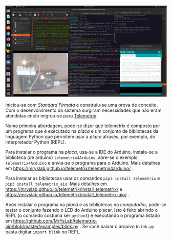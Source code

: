 ![](./Captura%20de%20tela%20de%202023-10-27%2014-54-28.png)


Iniciou-se com *Standard Firmata* e construiu-se uma prova de conceito. Com o desenvolvimento do sistema surgiram necessidades que não eram atendidas então migrou-se para [Telemetrix](https://mryslab.github.io/telemetrix/).

Numa primeira abordagem, pode-se dizer que telemetrix é composto por um programa que é executado na *placa* e um conjunto de bibliotecas da linguagem Python que permitem usar a *placa* através, por exemplo, do interpretador Python (REPL).

Para instalar o programa na *placa*, usa-se a IDE do Arduino, instala-se a biblioteca (de arduino) `telemetrix4Arduino`, abre-se o exemplo `telemetrix4Arduino` e envia-se o programa para o Arduino. Mais detalhes em https://mryslab.github.io/telemetrix/telemetrix4arduino/ . 

Para instalar as bibliotecas usar os comandos `pip3 install telemetrix` e `pip3 install telemetrix_aio`. Mais detalhes em https://mryslab.github.io/telemetrix/install_telemetrix/ e https://mryslab.github.io/telemetrix/install_telemetrix-aio/ . 

Após instalar o programa na *placa* e as bibliotecas no *computador*, pode-se testar o conjunto fazendo o LED do Arduino piscar. Isto é feito abrindo o REPL (o comando costuma ser `python3`) e executando o programa listado em https://github.com/MrYsLab/telemetrix-aio/blob/master/examples/blink.py . Se você baixar o arquivo `blink.py` basta digitar `import blink` no REPL.

 
